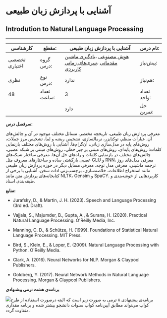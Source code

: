 # آشنایی با پردازش زبان طبیعی
## Introdution to Natural Language Processing
_______________________________________________________________________________
| کارشناسی      | مقطع:       | آشنایی با پردازش زبان طبیعی                                                                                                                                                               | نام درس:    |
| ------------- | ----------- | ----------------------------------------------------------------------------------------------------------------------------------------------------------------------------------------- | ----------- |
| تخصصی اختیاری | گروه درس:   | [هوش مصنوعی](../mandatory/Artificial-Intelligence.md) ،[یادگیری ماشین مقدماتی](../mandatory/Elementary-Machine-Learning.md) ،[سری‌های زمانی کاربردی](../mandatory/Applied-Time-Series.md) | پیش‌نیاز:   |
| نظری          | نوع درس:    | ندارد                                                                                                                                                                                     | هم‌نیاز:    |
| 48            | تعداد ساعت: | 3                                                                                                                                                                                         | تعداد واحد: |
|               |             |  دارد                                                                                                                                                                                     | حل تمرین:   |

**سرفصل درس:**

معرفی پردازش زبان طبیعی، تاریخچه مختصر، مسائل مختلف موجود در آن و چالش‌های آن. عبارات منظم، توکنایزر، نرمالسازی، تشخیص ریشه و لما، تشخیص مرز جملات، روش‌های پایه در مدل‌سازی زبانی، ان‌گرام‌ها. آشنایی با روش‌های مختلف بازنمایی کلمات: روش‌های پایه‌ای، روش‌های مبتنی بر جبر خطی، روش‌های مبتنی بر شبکه عصبی، چالش‌های مختلف در بازنمایی کلمات و راه‌های حل آن‌ها. معرفی ساختار شبکه‌های عصبی بازگشتی ساده و ساختارهای معروف مثل GLU و RNN، معرفی مدل‌های روز ترجمه ماشینی، معرفی مدل توجه. معرفی مسایل دیگر در حوزه پردازش زبان طبیعی مانند استخراج اطلاعات، خلاصه‌سازی، برچسب‌زنی ادات سخن. آشنایی با برخی از کتابخانه‌های پردازش متن مانند NLTK، Gensim و SpaCY. کاربردهایی از خوشه‌بندی و طبقه‌بندی اسناد.

**منابع:**


- Jurafsky, D., & Martin, J. H. (2023). Speech and Language Processing (3rd ed. Draft).

- Vajjala, S., Majumder, B., Gupta, A., & Surana, H. (2020). Practical Natural Language Processing. O'Reilly Media, Inc.

- Manning, C. D., & Schütze, H. (1999). Foundations of Statistical Natural Language Processing. MIT Press.

- Bird, S., Klein, E., & Loper, E. (2009). Natural Language Processing with Python. O'Reilly Media.

- Clark, A. (2016). Neural Networks for NLP. Morgan & Claypool Publishers.

- Goldberg, Y. (2017). Neural Network Methods in Natural Language Processing. Morgan & Claypool Publishers.

**برنامه‌ی هشت ترمی پیشنهادی**

![](Aspose.Words.69cd3fe4-9d84-46e0-9160-3b58157c9897.009.png)برنامه‌ی پیشنهادی ۸ ترمی به صورت زیر است که البته درصورت استفاده از طرح کواپ می‌تواند مطابق آیین‌نامه کواپ سنوات دانشجو بیشتر شده و برنامه مقداری متفاوت گردد.

[^1]: Luk, Robert W. P. (2020). Insights in How Computer Science can be a Science. Science and Philosophy 8 (2):17-46

[^2]: Andrew Ng